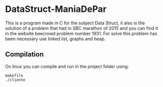 # DataStruct-ManiaDePar
This is a program made in C for the subject Data Struct, it also is the solution of a problem that had in SBC marathon of 2015 and you can find it in the website beecrowd problem number 1931.
For solve this problem has been necessary use linked list, graphs and heap.

## Compilation
On linux you can compile and run in the project folder using:
```shell
makefile
./cliente
```
